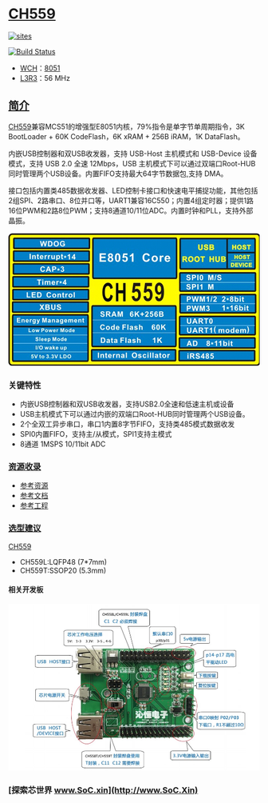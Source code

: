 ﻿# [CH559](https://github.com/SoCXin/CH559)

[![sites](http://182.61.61.133/link/resources/SoC.png)](http://www.SoC.Xin)

[![Build Status](https://github.com/SoCXin/CH559/workflows/src/badge.svg)](https://github.com/SoCXin/CH559/actions/workflows/src.yml)

* [WCH](http://www.wch.cn/)：[8051](https://github.com/SoCXin/8051)
* [L3R3](https://github.com/SoCXin/Level)：56 MHz

## [简介](https://github.com/SoCXin/CH559/wiki)

[CH559](https://github.com/SoCXin/CH559)兼容MCS51的增强型E8051内核，79%指令是单字节单周期指令，3K BootLoader + 60K CodeFlash，6K xRAM + 256B iRAM，1K DataFlash。

内嵌USB控制器和双USB收发器，支持 USB-Host 主机模式和 USB-Device 设备模式，支持 USB 2.0 全速 12Mbps，USB 主机模式下可以通过双端口Root-HUB 同时管理两个USB设备。内置FIFO支持最大64字节数据包,支持 DMA。

接口包括内置类485数据收发器、LED控制卡接口和快速电平捕捉功能，其他包括2组SPI、2路串口、8位并口等，UART1兼容16C550；内置4组定时器；提供1路16位PWM和2路8位PWM；支持8通道10/11位ADC。内置时钟和PLL，支持外部晶振。


[![sites](docs/CH559.png)](http://www.wch.cn/products/CH559.html)

### 关键特性

* 内嵌USB控制器和双USB收发器，支持USB2.0全速和低速主机或设备
* USB主机模式下可以通过内嵌的双端口Root-HUB同时管理两个USB设备。
* 2个全双工异步串口，串口1内置8字节FIFO，支持类485模式数据收发
* SPI0内置FIFO，支持主/从模式，SPI1支持主模式
* 8通道 1MSPS 10/11bit ADC

### [资源收录](https://github.com/SoCXin)

* [参考资源](src/)
* [参考文档](docs/)
* [参考工程](project/)

### [选型建议](https://github.com/SoCXin)

[CH559](https://github.com/SoCXin/CH559)

* CH559L:LQFP48 (7*7mm)
* CH559T:SSOP20 (5.3mm)

#### 相关开发板

[![sites](docs/B.jpg)](https://item.taobao.com/item.htm?spm=a230r.1.14.21.2a2f27eex4iIfZ&id=578043172571&ns=1&abbucket=18#detail)

### [探索芯世界 www.SoC.xin](http://www.SoC.Xin)

